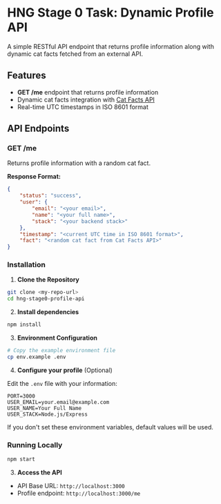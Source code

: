 # HNG Stage 0 Task: Dynamic Profile API

A simple RESTful API endpoint that returns profile information along with dynamic cat facts fetched from an external API.

## Features

-  **GET /me** endpoint that returns profile information
-  Dynamic cat facts integration with [Cat Facts API](https://catfact.ninja/fact)
-  Real-time UTC timestamps in ISO 8601 format

## API Endpoints

### GET /me

Returns profile information with a random cat fact.

**Response Format:**

```json
{
	"status": "success",
	"user": {
		"email": "<your email>",
		"name": "<your full name>",
		"stack": "<your backend stack>"
	},
	"timestamp": "<current UTC time in ISO 8601 format>",
	"fact": "<random cat fact from Cat Facts API>"
}
```

### Installation

1. **Clone the Repository**

```bash
git clone <my-repo-url>
cd hng-stage0-profile-api
```

2. **Install dependencies**

```bash
npm install
```

3. **Environment Configuration**

```bash
# Copy the example environment file
cp env.example .env
```

4. **Configure your profile** (Optional)

Edit the `.env` file with your information:

```env
PORT=3000
USER_EMAIL=your.email@example.com
USER_NAME=Your Full Name
USER_STACK=Node.js/Express
```

If you don't set these environment variables, default values will be used.

### Running Locally

```bash
npm start
```

3. **Access the API**

-  API Base URL: `http://localhost:3000`
-  Profile endpoint: `http://localhost:3000/me`
